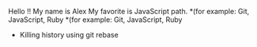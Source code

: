 Hello !!
My name is Alex
My favorite is JavaScript path.
*(for example: Git, JavaScript, Ruby
*(for example: Git, JavaScript, Ruby
* Killing history using git rebase